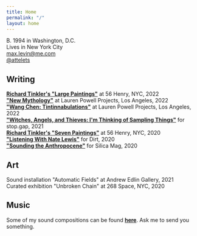 ```yaml
---
title: Home
permalink: "/"
layout: home
---
```


B. 1994 in Washington, D.C.
<br>Lives in New York City
<br>[max.levin@me.com](mailto:max.levin@me.com)
<br>[@attelets](https://www.instagram.com/attelets/) 

## Writing

**[Richard Tinkler's "Large Paintings"](https://56henry.nyc/exhibitions/large-paintings)** at 56 Henry, NYC, 2022
<br>**["New Mythology"](https://www.laurenpowellprojects.com/exhibitions/2022/newmythology)** at Lauren Powell Projects, Los Angeles, 2022
<br>**["Wang Chen: Tintinnabulations"](https://www.laurenpowellprojects.com/exhibitions/2022/tintinnabulations)** at Lauren Powell Projects, Los Angeles, 2022
<br>**["Witches, Angels, and Thieves: I'm Thinking of Sampling Things"](https://www.owenchristoph.com/shop/stopgap003)** for stop.gap, 2021
<br>**[Richard Tinkler's "Seven Paintings"](https://56henry.nyc/exhibitions/seven-paintings)** at 56 Henry, NYC, 2020
<br>**["Listening With Nate Lewis"](https://www.dirtdmv.com/writing/2020/5/31/listening-with-nate-lewis)** for Dirt, 2020
<br>**["Sounding the Anthropocene"](https://www.silicamag.com/gallery/sounding-the-anthropocene)** for Silica Mag, 2020

## Art

Sound installation "Automatic Fields" at Andrew Edlin Gallery, 2021
<br>Curated exhibition "Unbroken Chain" at 268 Space, NYC, 2020

## Music

Some of my sound compositions can be found **[here](https://maxlevin.bandcamp.com)**. Ask me to send you something.